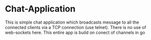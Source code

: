 # Chat-Application
This is simple chat application which broadcasts message to all the connected clients via a TCP connection (use telnet). There is no use of web-sockets here. This entire app is build on conect of channels in go 
